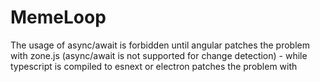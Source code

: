 # MemeLoop

The usage of async/await is forbidden until angular patches the problem with zone.js (async/await is not supported for change detection) - while typescript is compiled to esnext
or electron patches the problem with <script type=module> and nomodule from the generated index.html - while typescript is compiled to es2015
So for minimal friction I chose to remove the async/await and build the project to esnext
